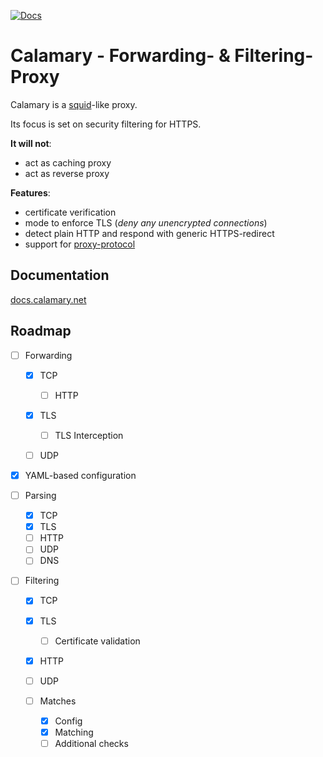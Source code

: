 [![Docs](https://readthedocs.org/projects/calamary/badge/?version=latest)](https://docs.calamary.net/en/latest/?badge=latest)

# Calamary - Forwarding- & Filtering-Proxy

Calamary is a [squid](http://www.squid-cache.org/)-like proxy.

Its focus is set on security filtering for HTTPS.

**It will not**:
* act as caching proxy
* act as reverse proxy

**Features**:
* certificate verification
* mode to enforce TLS (*deny any unencrypted connections*)
* detect plain HTTP and respond with generic HTTPS-redirect
* support for [proxy-protocol](https://github.com/pires/go-proxyproto)


## Documentation

[docs.calamary.net](https://docs.calamary.net)

## Roadmap

- [ ] Forwarding

  - [x] TCP

    - [ ] HTTP

  - [x] TLS

    - [ ] TLS Interception

  - [ ] UDP

- [x] YAML-based configuration

- [ ] Parsing

  - [x] TCP
  - [x] TLS
  - [ ] HTTP
  - [ ] UDP
  - [ ] DNS

- [ ] Filtering

  - [x] TCP
  - [x] TLS

    - [ ] Certificate validation

  - [x] HTTP
  - [ ] UDP

  - [ ] Matches

    - [x] Config
    - [x] Matching
    - [ ] Additional checks
